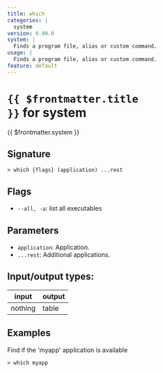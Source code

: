 ```yaml
---
title: which
categories: |
  system
version: 0.90.0
system: |
  Finds a program file, alias or custom command.
usage: |
  Finds a program file, alias or custom command.
feature: default
---
```


<!-- This file is automatically generated. Please edit the command in https://github.com/nushell/nushell instead. -->

# <code>{{ $frontmatter.title }}</code> for system

<div class='command-title'>{{ $frontmatter.system }}</div>

## Signature

`> which {flags} (application) ...rest`

## Flags

- `--all, -a`: list all executables

## Parameters

- `application`: Application.
- `...rest`: Additional applications.

## Input/output types:

| input   | output |
| ------- | ------ |
| nothing | table  |

## Examples

Find if the 'myapp' application is available

```nushell
> which myapp

```

